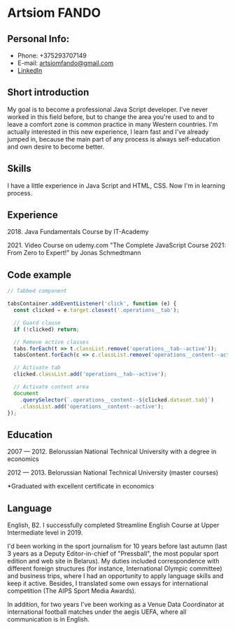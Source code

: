 # Artsiom FANDO

## Personal Info:

- Phone: +375293707149
- E-mail: artsiomfando@gmail.com
- [LinkedIn](https://www.linkedin.com/in/%D0%B0%D1%80%D1%82%D0%B5%D0%BC-%D1%84%D0%B0%D0%BD%D0%B4%D0%BE-b9807670/)

## Short introduction

My goal is to become a professional Java Script developer. I've never worked in this field before, but to change the area you're used to and to leave a comfort zone is common practice in many Western countries. I'm actually interested in this new experience, I learn fast and I've already jumped in, because the main part of any process is always self-education and own desire to become better.

## Skills

I have a little experience in Java Script and HTML, CSS. Now I'm in learning process.

## Experience

2018\. Java Fundamentals Course by IT-Academy

2021\. Video Course on udemy.com "The Complete JavaScript Course 2021: From Zero to Expert!" by Jonas Schmedtmann

## Code example

```javascript
// Tabbed component

tabsContainer.addEventListener('click', function (e) {
  const clicked = e.target.closest('.operations__tab');

  // Guard clause
  if (!clicked) return;

  // Remove active classes
  tabs.forEach(t => t.classList.remove('operations__tab--active'));
  tabsContent.forEach(c => c.classList.remove('operations__content--active'));

  // Activate tab
  clicked.classList.add('operations__tab--active');

  // Activate content area
  document
    .querySelector(`.operations__content--${clicked.dataset.tab}`)
    .classList.add('operations__content--active');
});
```

## Education

2007 — 2012. Belorussian National Technical University with a degree in economics

2012 — 2013. Belorussian National Technical University (master courses)

\*Graduated with excellent certificate in economics

## Language

English, B2. I successfully completed Streamline English Course at Upper Intermediate level in 2019.

I'd been working in the sport journalism for 10 years before last autumn (last 3 years as a Deputy Editor-in-chief of "Pressball", the most popular sport edition and web site in Belarus). My duties included correspondence with different foreign structures (for instance, International Olympic committee) and business trips, where I had an opportunity to apply language skills and keep it active. Besides, I translated some own essays for international competition (The AIPS Sport Media Awards).

In addition, for two years I've been working as a Venue Data Coordinator at international football matches under the aegis UEFA, where all communication is in English.

